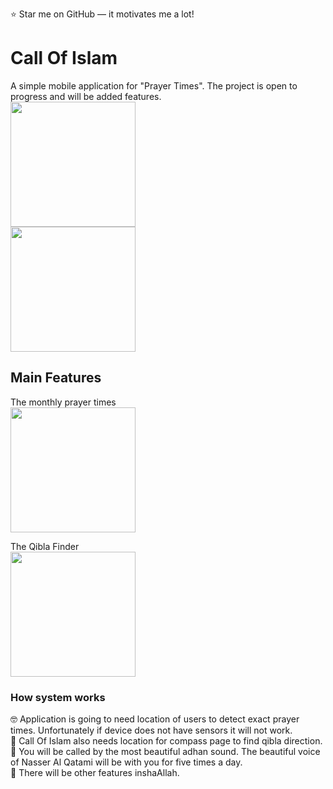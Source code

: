 ⭐ Star me on GitHub — it motivates me a lot!

# Call Of Islam

A simple mobile application for "Prayer Times". The project is open to progress and will be added features.\
<img src="https://user-images.githubusercontent.com/43931758/147733597-dd1aee45-9f4a-4638-8264-2a20e394098d.png" width="200"/>\
<img src="https://user-images.githubusercontent.com/43931758/147733612-cb43e245-a50a-4af3-84fc-b3cf21b7c756.png" width="200"/>

## Main Features

The monthly prayer times\
<img src="https://user-images.githubusercontent.com/43931758/147733745-ca35cb69-5ebf-4b5f-9473-c1db18127cff.png" width="200"/>

The Qibla Finder\
<img src="https://user-images.githubusercontent.com/43931758/147733757-59a847b6-fd70-43eb-a904-a776d67158b0.png" width="200"/>

### How system works

🤓 Application is going to need location of users to detect exact prayer times. Unfortunately if device does not have sensors it will not work.\
🎯 Call Of Islam also needs location for compass page to find qibla direction.\
🎼 You will be called by the most beautiful adhan sound. The beautiful voice of Nasser Al Qatami will be with you for five times a day.\
🎨 There will be other features inshaAllah.
